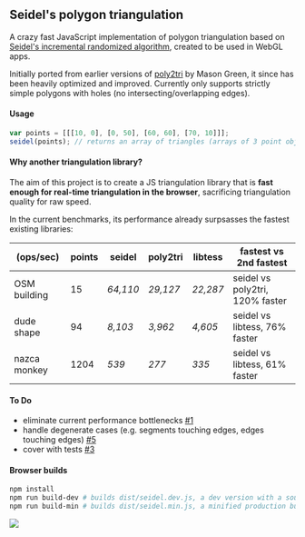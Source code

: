 ## Seidel's polygon triangulation

A crazy fast JavaScript implementation of polygon triangulation based on [Seidel's incremental randomized algorithm](https://www.cs.princeton.edu/courses/archive/fall05/cos528/handouts/A%20Simple%20and%20fast.pdf), created to be used in WebGL apps.

Initially ported from earlier versions of [poly2tri](https://code.google.com/p/poly2tri/) by Mason Green,
it since has been heavily optimized and improved.
Currently only supports strictly simple polygons with holes (no intersecting/overlapping edges).

#### Usage

```js
var points = [[[10, 0], [0, 50], [60, 60], [70, 10]]];
seidel(points); // returns an array of triangles (arrays of 3 point objects each)
```

#### Why another triangulation library?

The aim of this project is to create a JS triangulation library that is **fast enough for real-time triangulation in the browser**,
sacrificing triangulation quality for raw speed.

In the current benchmarks, its performance already surpsasses the fastest existing libraries:

(ops/sec) | points | seidel | poly2tri | libtess | fastest vs 2nd fastest
--- | --- | --- | --- | --- | ---
OSM building | 15 | _64,110_ | _29,127_ | _22,287_ | seidel vs poly2tri, 120% faster
dude shape | 94 | _8,103_ | _3,962_ | _4,605_ | seidel vs libtess, 76% faster
nazca monkey | 1204 | _539_ | _277_ | _335_ | seidel vs libtess, 61% faster

#### To Do

- eliminate current performance bottlenecks [#1](https://github.com/mapbox/seidel/issues/1)
- handle degenerate cases (e.g. segments touching edges, edges touching edges) [#5](https://github.com/mapbox/seidel/issues/5)
- cover with tests [#3](https://github.com/mapbox/seidel/issues/3)

#### Browser builds

```bash
npm install
npm run build-dev # builds dist/seidel.dev.js, a dev version with a source map
npm run build-min # builds dist/seidel.min.js, a minified production build
```

![](https://cloud.githubusercontent.com/assets/25395/3972752/a028e4c8-27e0-11e4-8bc6-134bd87f4655.png)

